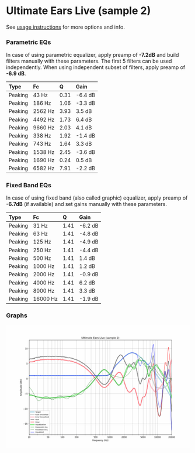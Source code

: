 # Ultimate Ears Live (sample 2)
See [usage instructions](https://github.com/jaakkopasanen/AutoEq#usage) for more options and info.

### Parametric EQs
In case of using parametric equalizer, apply preamp of **-7.2dB** and build filters manually
with these parameters. The first 5 filters can be used independently.
When using independent subset of filters, apply preamp of **-6.9 dB**.

| Type    | Fc      |    Q | Gain    |
|:--------|:--------|:-----|:--------|
| Peaking | 43 Hz   | 0.31 | -6.4 dB |
| Peaking | 186 Hz  | 1.06 | -3.3 dB |
| Peaking | 2562 Hz | 3.93 | 3.5 dB  |
| Peaking | 4492 Hz | 1.73 | 6.4 dB  |
| Peaking | 9660 Hz | 2.03 | 4.1 dB  |
| Peaking | 338 Hz  | 1.92 | -1.4 dB |
| Peaking | 743 Hz  | 1.64 | 3.3 dB  |
| Peaking | 1538 Hz | 2.45 | -3.6 dB |
| Peaking | 1690 Hz | 0.24 | 0.5 dB  |
| Peaking | 6582 Hz | 7.91 | -2.2 dB |

### Fixed Band EQs
In case of using fixed band (also called graphic) equalizer, apply preamp of **-6.7dB**
(if available) and set gains manually with these parameters.

| Type    | Fc       |    Q | Gain    |
|:--------|:---------|:-----|:--------|
| Peaking | 31 Hz    | 1.41 | -6.2 dB |
| Peaking | 63 Hz    | 1.41 | -4.8 dB |
| Peaking | 125 Hz   | 1.41 | -4.9 dB |
| Peaking | 250 Hz   | 1.41 | -4.4 dB |
| Peaking | 500 Hz   | 1.41 | 1.4 dB  |
| Peaking | 1000 Hz  | 1.41 | 1.2 dB  |
| Peaking | 2000 Hz  | 1.41 | -0.9 dB |
| Peaking | 4000 Hz  | 1.41 | 6.2 dB  |
| Peaking | 8000 Hz  | 1.41 | 3.3 dB  |
| Peaking | 16000 Hz | 1.41 | -1.9 dB |

### Graphs
![](./Ultimate%20Ears%20Live%20(sample%202).png)